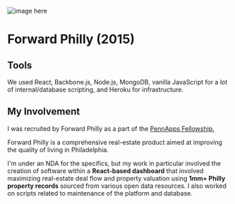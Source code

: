 ![image here](/img/work/fwd.png)

# Forward Philly (2015)

## Tools

We used React, Backbone.js, Node.js, MongoDB, vanilla JavaScript for a lot of internal/database scripting, and Heroku for infrastructure.

## My Involvement

I was recruited by Forward Philly as a part of the [PennApps Fellowship.](https://medium.com/pennapps-fellows/meet-the-pennapps-fellows-2015-2bc7e46cd256)

Forward Philly is a comprehensive real-estate product aimed at improving the quality of living in Philadelphia.

I'm under an NDA for the specifics, but my work in particular involved the creation of software within a **React-based dashboard** that involved maximizing real-estate deal flow and property valuation using **1mm+ Philly property records** sourced from various open data resources. I also worked on scripts related to maintenance of the platform and database.
